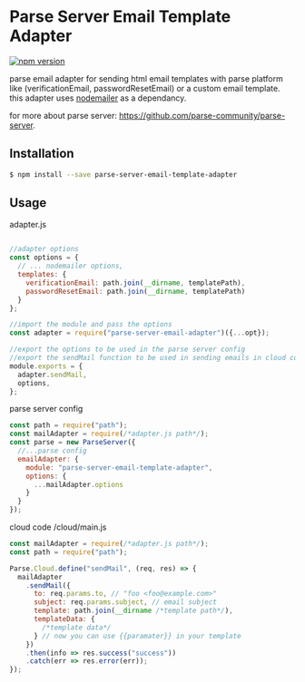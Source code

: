# Parse Server Email Template Adapter

[![npm version](https://badge.fury.io/js/parse-server-email-template-adapter.svg)](https://badge.fury.io/js/parse-server-email-template-adapter)

parse email adapter for sending html email templates with parse platform like (verificationEmail, passwordResetEmail) or a custom email template.
this adapter uses [nodemailer](https://nodemailer.com) as a dependancy.

for more about parse server: https://github.com/parse-community/parse-server.

## Installation

```sh
$ npm install --save parse-server-email-template-adapter
```

## Usage

adapter.js

```javascript

//adapter options
const options = {
  // ... nodemailer options,
  templates: {
    verificationEmail: path.join(__dirname, templatePath),
    passwordResetEmail: path.join(__dirname, templatePath)
  }
};

//import the module and pass the options
const adapter = require("parse-server-email-adapter")({...opt});

//export the options to be used in the parse server config
//export the sendMail function to be used in sending emails in cloud code
module.exports = {
  adapter.sendMail,
  options,
};
```
parse server config
```javascript
const path = require("path");
const mailAdapter = require(/*adapter.js path*/);
const parse = new ParseServer({
  //...parse config
  emailAdapter: {
    module: "parse-server-email-template-adapter",
    options: {
      ...mailAdapter.options
    }
  }
});
```

cloud code /cloud/main.js

```javascript
const mailAdapter = require(/*adapter.js path*/);
const path = require("path");

Parse.Cloud.define("sendMail", (req, res) => {
  mailAdapter
    .sendMail({
      to: req.params.to, // "foo <foo@example.com>"
      subject: req.params.subject, // email subject
      template: path.join(__dirname /*template path*/),
      templateData: {
        /*template data*/
      } // now you can use {{paramater}} in your template
    })
    .then(info => res.success("success"))
    .catch(err => res.error(err));
});
```